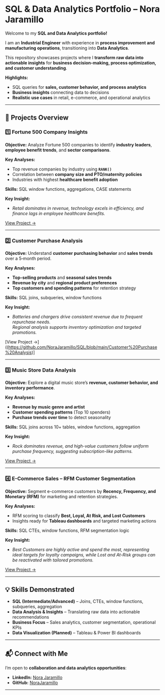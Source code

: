 # **SQL & Data Analytics Portfolio – Nora Jaramillo**  

Welcome to my **SQL and Data Analytics portfolio!**  

I am an **Industrial Engineer** with experience in **process improvement and manufacturing operations**, transitioning into **Data Analytics**.  

This repository showcases projects where I **transform raw data into actionable insights** for **business decision-making, process optimization, and customer understanding**.  

**Highlights:**  
- SQL queries for **sales, customer behavior, and process analytics**  
- **Business insights** connecting data to decisions  
- **Realistic use cases** in retail, e-commerce, and operational analytics  

---

## **📂 Projects Overview**

### **1️⃣ Fortune 500 Company Insights**
**Objective:** Analyze Fortune 500 companies to identify **industry leaders**, **employee benefit trends**, and **sector comparisons**.  

**Key Analyses:**  
- Top revenue companies by industry using **`RANK()`**  
- Correlation between **company size and PTO/maternity policies**  
- Industries with highest **healthcare benefit adoption**  

**Skills:** SQL window functions, aggregations, CASE statements  

**Key Insight:**  
- *Retail dominates in revenue, technology excels in efficiency, and finance lags in employee healthcare benefits.*  

[View Project →](Fortune%20500%20Analysis.md)  

---

### **2️⃣ Customer Purchase Analysis**  
**Objective:** Understand **customer purchasing behavior** and **sales trends** over a 5‑month period.  

**Key Analyses:**  
- **Top-selling products** and **seasonal sales trends**  
- **Revenue by city** and **regional product preferences**  
- **Top customers and spending patterns** for retention strategy  

**Skills:** SQL joins, subqueries, window functions  

**Key Insight:**  
- *Batteries and chargers drive consistent revenue due to frequent repurchase needs.  
  Regional analysis supports inventory optimization and targeted promotions.*  

[View Project →]((https://github.com/NoraJaramillo/SQL/blob/main/Customer%20Purchase%20Analysis)]


---

### **3️⃣ Music Store Data Analysis**  
**Objective:** Explore a digital music store’s **revenue, customer behavior, and inventory performance**.  

**Key Analyses:**  
- **Revenue by music genre and artist**  
- **Customer spending patterns** (Top 10 spenders)  
- **Purchase trends over time** to detect seasonality  

**Skills:** SQL joins across 10+ tables, window functions, aggregation  

**Key Insight:**  
- *Rock dominates revenue, and high-value customers follow uniform purchase frequency, suggesting subscription-like patterns.*  

[View Project →](Music%20Store%20Data%20Analysis.md)  

---

### **4️⃣ E-Commerce Sales – RFM Customer Segmentation**  
**Objective:** Segment e-commerce customers by **Recency, Frequency, and Monetary (RFM)** for marketing and retention strategies.  

**Key Analyses:**  
- RFM scoring to classify **Best, Loyal, At Risk, and Lost Customers**  
- Insights ready for **Tableau dashboards** and targeted marketing actions  

**Skills:** SQL CTEs, window functions, RFM segmentation logic  

**Key Insight:**  
- *Best Customers are highly active and spend the most, representing ideal targets for loyalty campaigns, while Lost and At-Risk groups can be reactivated with tailored promotions.*  

[View Project →](E-Commerce%20Sales.md)  

---


## **💡 Skills Demonstrated**
- **SQL (Intermediate/Advanced)** – Joins, CTEs, window functions, subqueries, aggregation  
- **Data Analysis & Insights** – Translating raw data into actionable recommendations  
- **Business Focus** – Sales analytics, customer segmentation, operational KPIs  
- **Data Visualization (Planned)** – Tableau & Power BI dashboards  

---

## **📬 Connect with Me**
I’m open to **collaboration and data analytics opportunities**:  

- **LinkedIn:** [Nora Jaramillo](https://www.linkedin.com/in/nora-jaramillo-6b577268/)
- **GitHub:** [NoraJaramillo](https://github.com/NoraJaramillo)  

---

